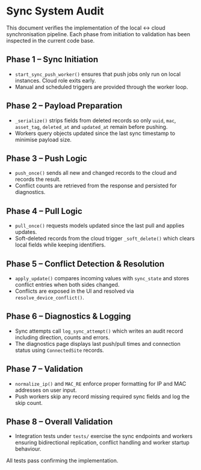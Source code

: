 # Sync System Audit

This document verifies the implementation of the local ↔ cloud synchronisation pipeline.  Each phase from initiation to validation has been inspected in the current code base.

## Phase 1 – Sync Initiation
- `start_sync_push_worker()` ensures that push jobs only run on local instances.  Cloud role exits early.
- Manual and scheduled triggers are provided through the worker loop.

## Phase 2 – Payload Preparation
- `_serialize()` strips fields from deleted records so only `uuid`, `mac`, `asset_tag`, `deleted_at` and `updated_at` remain before pushing.
- Workers query objects updated since the last sync timestamp to minimise payload size.

## Phase 3 – Push Logic
- `push_once()` sends all new and changed records to the cloud and records the result.
- Conflict counts are retrieved from the response and persisted for diagnostics.

## Phase 4 – Pull Logic
- `pull_once()` requests models updated since the last pull and applies updates.
- Soft-deleted records from the cloud trigger `_soft_delete()` which clears local fields while keeping identifiers.

## Phase 5 – Conflict Detection & Resolution
- `apply_update()` compares incoming values with `sync_state` and stores conflict entries when both sides changed.
- Conflicts are exposed in the UI and resolved via `resolve_device_conflict()`.

## Phase 6 – Diagnostics & Logging
- Sync attempts call `log_sync_attempt()` which writes an audit record including direction, counts and errors.
- The diagnostics page displays last push/pull times and connection status using `ConnectedSite` records.

## Phase 7 – Validation
- `normalize_ip()` and `MAC_RE` enforce proper formatting for IP and MAC addresses on user input.
- Push workers skip any record missing required sync fields and log the skip count.

## Phase 8 – Overall Validation
- Integration tests under `tests/` exercise the sync endpoints and workers ensuring bidirectional replication, conflict handling and worker startup behaviour.

All tests pass confirming the implementation.
